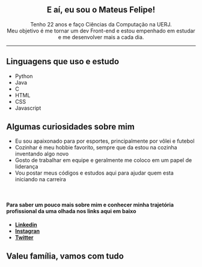 <h2 align="center">
  E aí, eu sou o Mateus Felipe!
</h2>

<p align="center">
  Tenho 22 anos e faço Ciências da Computação na UERJ. <br>
  Meu objetivo é me tornar um dev Front-end e estou empenhado em estudar e me desenvolver mais a cada dia.
</p>

<hr>

<h2>
  Linguagens que uso e estudo
</h2>

- Python
- Java 
- C
- HTML
- CSS
- Javascript

<h2>
  Algumas curiosidades sobre mim
</h2>

- Eu sou apaixonado para por esportes, principalmente por vôlei e futebol
- Cozinhar é meu hobbie favorito, sempre que da estou na cozinha inventando algo novo
- Gosto de trabalhar em equipe e geralmente me coloco em um papel de liderança
- Vou postar meus códigos e estudos aqui para ajudar quem esta iniciando na carreira

<br>
<h4>
  Para saber um pouco mais sobre mim e conhecer minha trajetória profissional da uma olhada nos links aqui em baixo
</h4>

- [**Linkedin**](https://www.linkedin.com/in/mateus-felipe-dos-santos-476204198/)
- [**Instagran**](https://www.instagram.com/mateus_fellipe/)
- [**Twitter**](https://twitter.com/mfruivo)

<h2>
  Valeu família, vamos com tudo
</h2>
